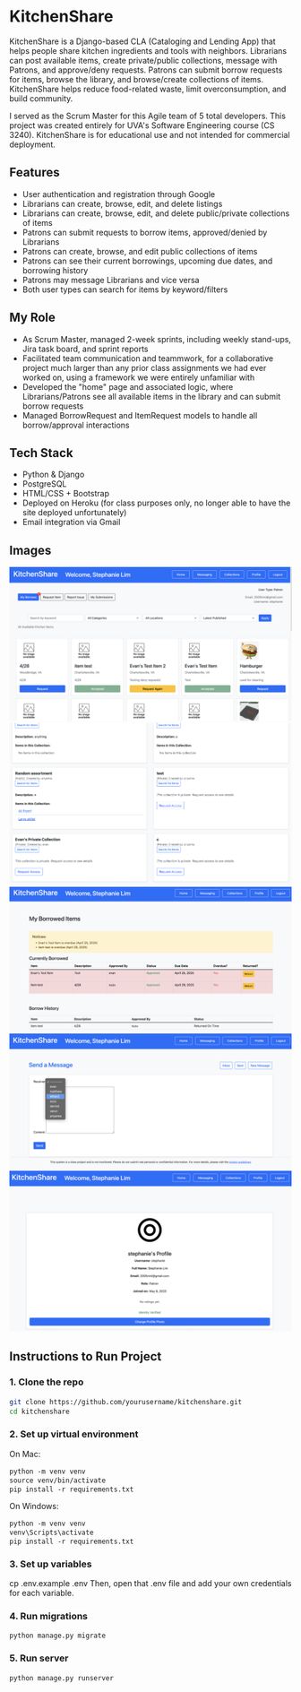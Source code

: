 # KitchenShare

KitchenShare is a Django-based CLA (Cataloging and Lending App) that helps people share kitchen ingredients and tools with neighbors. Librarians can post available items, create private/public collections, message with Patrons, and approve/deny requests. Patrons can submit borrow requests for items, browse the library, and browse/create collections of items. KitchenShare helps reduce food-related waste, limit overconsumption, and build community. 

I served as the Scrum Master for this Agile team of 5 total developers. This project was created entirely for UVA's Software Engineering course (CS 3240). KitchenShare is for educational use and not intended for commercial deployment. 

## Features

- User authentication and registration through Google
- Librarians can create, browse, edit, and delete listings
- Librarians can create, browse, edit, and delete public/private collections of items
- Patrons can submit requests to borrow items, approved/denied by Librarians
- Patrons can create, browse, and edit public collections of items
- Patrons can see their current borrowings, upcoming due dates, and borrowing history
- Patrons may message Librarians and vice versa
- Both user types can search for items by keyword/filters

## My Role
- As Scrum Master, managed 2-week sprints, including weekly stand-ups, Jira task board, and sprint reports
- Facilitated team communication and teammwork, for a collaborative project much larger than any prior class assignments we had ever worked on, using a framework we were entirely unfamiliar with
- Developed the "home" page and associated logic, where Librarians/Patrons see all available items in the library and can submit borrow requests
- Managed BorrowRequest and ItemRequest models to handle all borrow/approval interactions 


## Tech Stack

- Python & Django
- PostgreSQL
- HTML/CSS + Bootstrap
- Deployed on Heroku (for class purposes only, no longer able to have the site deployed unfortunately)
- Email integration via Gmail 

## Images

![Home page](assets/Home.png)
![Collections page](assets/Collections.png)
![Borrows page](assets/Borrows.png)
![Messaging page](assets/Messaging.png)
![Profile page](assets/Profile.png)

## Instructions to Run Project

### 1. Clone the repo

```bash
git clone https://github.com/yourusername/kitchenshare.git
cd kitchenshare
```

### 2. Set up virtual environment
On Mac:
```
python -m venv venv
source venv/bin/activate 
pip install -r requirements.txt
```

On Windows:
```
python -m venv venv
venv\Scripts\activate
pip install -r requirements.txt
```

### 3. Set up variables
cp .env.example .env
Then, open that .env file and add your own credentials for each variable.

### 4. Run migrations
```
python manage.py migrate
```
### 5. Run server
```
python manage.py runserver
```


